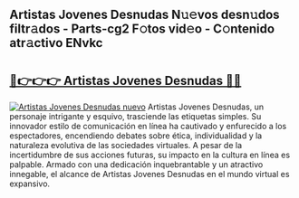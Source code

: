 ## Artistas Jovenes Desnudas N𝚞𝚎vos desn𝚞dos filtr𝚊dos - Parts-cg2 F𝚘tos vid𝚎o - C𝚘ntenido atr𝚊ctivo ENvkc

# <h2><a href="http://mb8j8kw.tromn.icu/?c=Artistas+Jovenes+Desnudas">🔗👉👉👉 Artistas Jovenes Desnudas 🔗🔗</a></h2>

[![Artistas Jovenes Desnudas nuevo](https://i.imgur.com/pEAQMta.gif)](http://mb8j8kw.tromn.icu/?c=Artistas+Jovenes+Desnudas)
Artistas Jovenes Desnudas, un personaje intrigante y esquivo, trasciende las etiquetas simples. Su innovador estilo de comunicación en línea ha cautivado y enfurecido a los espectadores, encendiendo debates sobre ética, individualidad y la naturaleza evolutiva de las sociedades virtuales. A pesar de la incertidumbre de sus acciones futuras, su impacto en la cultura en línea es palpable. Armado con una dedicación inquebrantable y un atractivo innegable, el alcance de Artistas Jovenes Desnudas en el mundo virtual es expansivo.
